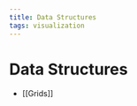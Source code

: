 ```yaml
---
title: Data Structures
tags: visualization
---
```


# Data Structures
- [[Grids]]


















































